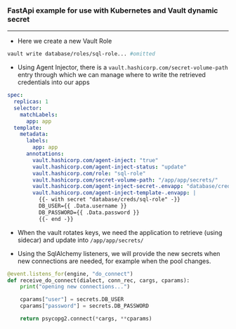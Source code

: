 ### FastApi example for use with Kubernetes and Vault dynamic secret

---



- Here we create a new Vault Role

```bash
vault write database/roles/sql-role... #omitted
```

- Using Agent Injector, there is a `vault.hashicorp.com/secret-volume-path` 
entry through which we can manage where to write the retrieved credentials into our apps

```yaml
spec:
  replicas: 1
  selector:
    matchLabels:
      app: app
  template:
    metadata:
      labels:
        app: app
      annotations:
        vault.hashicorp.com/agent-inject: "true"
        vault.hashicorp.com/agent-inject-status: "update"
        vault.hashicorp.com/role: "sql-role"
        vault.hashicorp.com/secret-volume-path: "/app/app/secrets/"
        vault.hashicorp.com/agent-inject-secret-.envapp: "database/creds/sql-role"
        vault.hashicorp.com/agent-inject-template-.envapp: |
          {{- with secret "database/creds/sql-role" -}}
          DB_USER={{ .Data.username }}
          DB_PASSWORD={{ .Data.password }}
          {{- end -}}
```

- When the vault rotates keys, we need the application to retrieve (using sidecar) and update into `/app/app/secrets/`

- Using the SqlAlchemy listeners, we will provide the new secrets when new connections are needed, 
for example when the pool changes.

```python
@event.listens_for(engine, "do_connect")
def receive_do_connect(dialect, conn_rec, cargs, cparams):
    print("opening new connections...")

    cparams["user"] = secrets.DB_USER
    cparams["password"] = secrets.DB_PASSWORD

    return psycopg2.connect(*cargs, **cparams)
```
